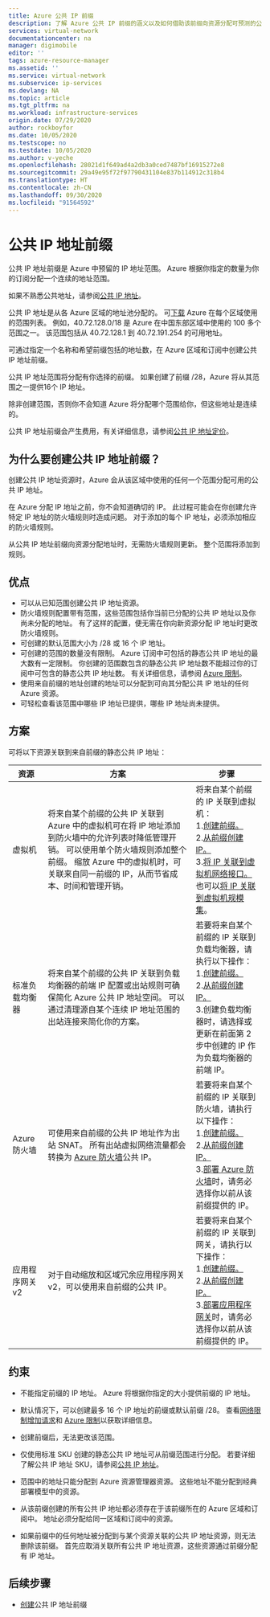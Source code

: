 ```yaml
---
title: Azure 公共 IP 前缀
description: 了解 Azure 公共 IP 前缀的涵义以及如何借助该前缀向资源分配可预测的公共 IP 地址。
services: virtual-network
documentationcenter: na
manager: digimobile
editor: ''
tags: azure-resource-manager
ms.assetid: ''
ms.service: virtual-network
ms.subservice: ip-services
ms.devlang: NA
ms.topic: article
ms.tgt_pltfrm: na
ms.workload: infrastructure-services
origin.date: 07/29/2020
author: rockboyfor
ms.date: 10/05/2020
ms.testscope: no
ms.testdate: 10/05/2020
ms.author: v-yeche
ms.openlocfilehash: 28021d1f649ad4a2db3a0ced7487bf16915272e8
ms.sourcegitcommit: 29a49e95f72f97790431104e837b114912c318b4
ms.translationtype: HT
ms.contentlocale: zh-CN
ms.lasthandoff: 09/30/2020
ms.locfileid: "91564592"
---
```

# <a name="public-ip-address-prefix"></a>公共 IP 地址前缀

公共 IP 地址前缀是 Azure 中预留的 IP 地址范围。 Azure 根据你指定的数量为你的订阅分配一个连续的地址范围。 

<!--MOONCAKE: CUSTOMIZE WITH China East region IP-->

如果不熟悉公共地址，请参阅[公共 IP 地址](virtual-network-ip-addresses-overview-arm.md#public-ip-addresses)。

公共 IP 地址是从各 Azure 区域的地址池分配的。 可[下载](https://www.microsoft.com/download/confirmation.aspx?id=57062) Azure 在每个区域使用的范围列表。 例如，40.72.128.0/18 是 Azure 在中国东部区域中使用的 100 多个范围之一。 该范围包括从 40.72.128.1 到 40.72.191.254 的可用地址。

<!--MOONCAKE correct on 40.72.128.0/18-->
<!--MOONCAKE correct on 40.72.128.1 - 40.72.191.254-->

可通过指定一个名称和希望前缀包括的地址数，在 Azure 区域和订阅中创建公共 IP 地址前缀。 

公共 IP 地址范围将分配有你选择的前缀。 如果创建了前缀 /28，Azure 将从其范围之一提供16个 IP 地址。

除非创建范围，否则你不会知道 Azure 将分配哪个范围给你，但这些地址是连续的。 

公共 IP 地址前缀会产生费用，有关详细信息，请参阅[公共 IP 地址定价](https://www.azure.cn/pricing/details/reserved-ip-addresses/)。

## <a name="why-create-a-public-ip-address-prefix"></a>为什么要创建公共 IP 地址前缀？

创建公共 IP 地址资源时，Azure 会从该区域中使用的任何一个范围分配可用的公共 IP 地址。 

在 Azure 分配 IP 地址之前，你不会知道确切的 IP。 此过程可能会在你创建允许特定 IP 地址的防火墙规则时造成问题。 对于添加的每个 IP 地址，必须添加相应的防火墙规则。

从公共 IP 地址前缀向资源分配地址时，无需防火墙规则更新。 整个范围将添加到规则。

## <a name="benefits"></a>优点

- 可以从已知范围创建公共 IP 地址资源。
- 防火墙规则配置带有范围，这些范围包括你当前已分配的公共 IP 地址以及你尚未分配的地址。 有了这样的配置，便无需在你向新资源分配 IP 地址时更改防火墙规则。
- 可创建的默认范围大小为 /28 或 16 个 IP 地址。
- 可创建的范围的数量没有限制。 Azure 订阅中可包括的静态公共 IP 地址的最大数有一定限制。 你创建的范围数包含的静态公共 IP 地址数不能超过你的订阅中可包含的静态公共 IP 地址数。 有关详细信息，请参阅 [Azure 限制](../azure-resource-manager/management/azure-subscription-service-limits.md?toc=%2fvirtual-network%2ftoc.json#azure-resource-manager-virtual-networking-limits)。
- 使用来自前缀的地址创建的地址可以分配到可向其分配公共 IP 地址的任何 Azure 资源。
- 可轻松查看该范围中哪些 IP 地址已提供，哪些 IP 地址尚未提供。

## <a name="scenarios"></a>方案
可将以下资源关联到来自前缀的静态公共 IP 地址：

|资源|方案|步骤|
|---|---|---|
|虚拟机| 将来自某个前缀的公共 IP 关联到 Azure 中的虚拟机可在将 IP 地址添加到防火墙中的允许列表时降低管理开销。 可以使用单个防火墙规则添加整个前缀。 缩放 Azure 中的虚拟机时，可关联来自同一前缀的 IP，从而节省成本、时间和管理开销。| 将来自某个前缀的 IP 关联到虚拟机： <br /> 1.[创建前缀。](manage-public-ip-address-prefix.md) <br /> 2.[从前缀创建 IP。](manage-public-ip-address-prefix.md) <br /> 3.[将 IP 关联到虚拟机网络接口。](virtual-network-network-interface-addresses.md#add-ip-addresses) <br /> 也可以[将 IP 关联到虚拟机规模集](https://github.com/Azure/azure-quickstart-templates/tree/master/101-vmms-with-public-ip-prefix/)。
| 标准负载均衡器 | 将来自某个前缀的公共 IP 关联到负载均衡器的前端 IP 配置或出站规则可确保简化 Azure 公共 IP 地址空间。 可以通过清理源自某个连续 IP 地址范围的出站连接来简化你的方案。 | 若要将来自某个前缀的 IP 关联到负载均衡器，请执行以下操作： <br /> 1.[创建前缀。](manage-public-ip-address-prefix.md) <br /> 2.[从前缀创建 IP。](manage-public-ip-address-prefix.md) <br /> 3.创建负载均衡器时，请选择或更新在前面第 2 步中创建的 IP 作为负载均衡器的前端 IP。 |
| Azure 防火墙 | 可使用来自前缀的公共 IP 地址作为出站 SNAT。 所有出站虚拟网络流量都会转换为 [Azure 防火墙](../firewall/overview.md?toc=%2fvirtual-network%2ftoc.json)公共 IP。 | 若要将来自某个前缀的 IP 关联到防火墙，请执行以下操作： <br /> 1.[创建前缀。](manage-public-ip-address-prefix.md) <br /> 2.[从前缀创建 IP。](manage-public-ip-address-prefix.md) <br /> 3.[部署 Azure 防火墙](../firewall/tutorial-firewall-deploy-portal.md?toc=%2fvirtual-network%2ftoc.json#deploy-the-firewall)时，请务必选择你以前从该前缀提供的 IP。|
| 应用程序网关 v2 | 对于自动缩放和区域冗余应用程序网关 v2，可以使用来自前缀的公共 IP。 | 若要将来自某个前缀的 IP 关联到网关，请执行以下操作： <br /> 1.[创建前缀。](manage-public-ip-address-prefix.md) <br /> 2.[从前缀创建 IP。](manage-public-ip-address-prefix.md) <br /> 3.[部署应用程序网关](../application-gateway/quick-create-portal.md#create-an-application-gateway)时，请务必选择你以前从该前缀提供的 IP。|

## <a name="constraints"></a>约束

- 不能指定前缀的 IP 地址。 Azure 将根据你指定的大小提供前缀的 IP 地址。
- 默认情况下，可以创建最多 16 个 IP 地址的前缀或默认前缀 /28。 查看[网络限制增加请求](https://support.azure.cn/support/support-azure/)和 [Azure 限制](../azure-resource-manager/management/azure-subscription-service-limits.md?toc=%2fvirtual-network%2ftoc.json#azure-resource-manager-virtual-networking-limits)以获取详细信息。

    <!--Not Available on azure-portal/supportability/networking-quota-requests-->

- 创建前缀后，无法更改该范围。
- 仅使用标准 SKU 创建的静态公共 IP 地址可从前缀范围进行分配。 若要详细了解公共 IP 地址 SKU，请参阅[公共 IP 地址](virtual-network-ip-addresses-overview-arm.md#public-ip-addresses)。
- 范围中的地址只能分配到 Azure 资源管理器资源。 这些地址不能分配到经典部署模型中的资源。
- 从该前缀创建的所有公共 IP 地址都必须存在于该前缀所在的 Azure 区域和订阅中。 地址必须分配给同一区域和订阅中的资源。
- 如果前缀中的任何地址被分配到与某个资源关联的公共 IP 地址资源，则无法删除该前缀。 首先应取消关联所有公共 IP 地址资源，这些资源通过前缀分配有 IP 地址。

## <a name="next-steps"></a>后续步骤

- [创建](manage-public-ip-address-prefix.md)公共 IP 地址前缀

<!-- Update_Description: update meta properties, wording update, update link -->